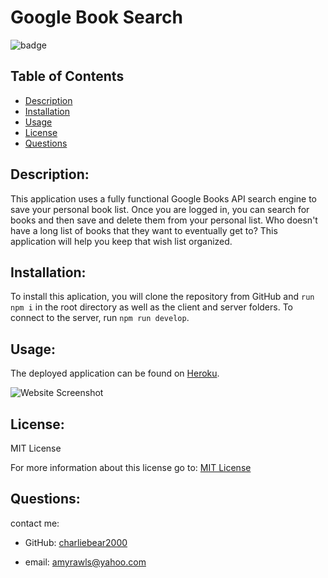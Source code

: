 # Google Book Search

![badge](https://img.shields.io/badge/License-MIT-yellow.svg)

## Table of Contents
- [Description](#description)
- [Installation](#installation)
- [Usage](#usage)
- [License](#license)
- [Questions](#questions)

## Description:

This application uses a fully functional Google Books API search engine to save your personal book list. Once you are logged in, you can search for books and then save and delete them from your personal list. Who doesn't have a long list of books that they want to eventually get to? This application will help you keep that wish list organized.


## Installation:

To install this aplication, you will clone the repository from GitHub and `run npm i` in the root directory as well as the client and server folders. To connect to the server, run `npm run develop`. 

## Usage:

The deployed application can be found on [Heroku](https://radiant-depths-46087.herokuapp.com/).

![Website Screenshot]()

## License:

MIT License

For more information about this license go to: [MIT License](https://choosealicense.com/licenses/mit//gpl-3.0/)

## Questions:

contact me:

- GitHub: [charliebear2000](https://github.com/charliebear2000)

- email: amyrawls@yahoo.com

